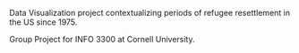 Data Visualization project contextualizing periods of refugee resettlement in the US since 1975. 

Group Project for INFO 3300 at Cornell University.
